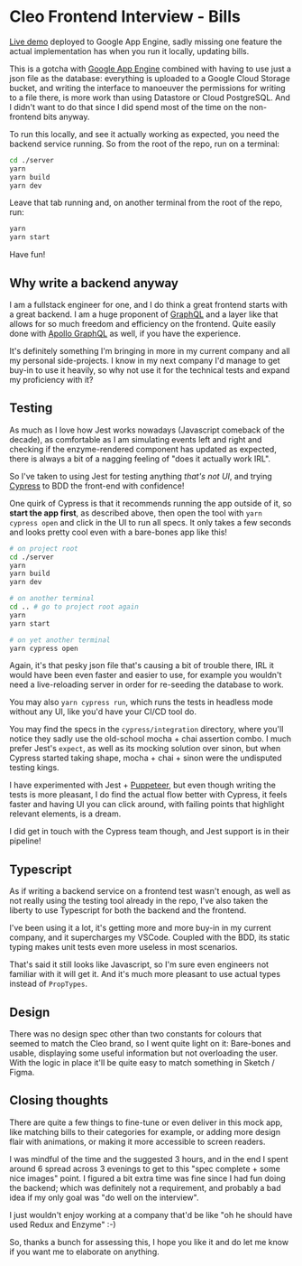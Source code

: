 # Cleo Frontend Interview - Bills

[Live demo] deployed to Google App Engine, sadly missing one feature the actual implementation has when you run it locally, updating bills.

This is a gotcha with [Google App Engine] combined with having to use just a json file as the database: everything is uploaded to a Google Cloud Storage bucket, and writing the interface to manoeuver the permissions for writing to a file there, is more work than using Datastore or Cloud PostgreSQL. And I didn't want to do that since I did spend most of the time on the non-frontend bits anyway.

To run this locally, and see it actually working as expected, you need the backend service running. So from the root of the repo, run on a terminal:

```sh
cd ./server
yarn
yarn build
yarn dev
```

Leave that tab running and, on another terminal from the root of the repo, run:

```sh
yarn
yarn start
```

Have fun!

## Why write a backend anyway

I am a fullstack engineer for one, and I do think a great frontend starts with a great backend. I am a huge proponent of [GraphQL] and a layer like that allows for so much freedom and efficiency on the frontend. Quite easily done with [Apollo GraphQL] as well, if you have the experience.

It's definitely something I'm bringing in more in my current company and all my personal side-projects. I know in my next company I'd manage to get buy-in to use it heavily, so why not use it for the technical tests and expand my proficiency with it?

## Testing

As much as I love how Jest works nowadays (Javascript comeback of the decade), as comfortable as I am simulating events left and right and checking if the enzyme-rendered component has updated as expected, there is always a bit of a nagging feeling of "does it actually work IRL".

So I've taken to using Jest for testing anything _that's not UI_, and trying [Cypress] to BDD the front-end with confidence!

One quirk of Cypress is that it recommends running the app outside of it, so **start the app first**, as described above, then open the tool with `yarn cypress open` and click in the UI to run all specs. It only takes a few seconds and looks pretty cool even with a bare-bones app like this!

```sh
# on project root
cd ./server
yarn
yarn build
yarn dev

# on another terminal
cd .. # go to project root again
yarn
yarn start

# on yet another terminal
yarn cypress open
```

Again, it's that pesky json file that's causing a bit of trouble there, IRL it would have been even faster and easier to use, for example you wouldn't need a live-reloading server in order for re-seeding the database to work.

You may also `yarn cypress run`, which runs the tests in headless mode without any UI, like you'd have your CI/CD tool do.

You may find the specs in the `cypress/integration` directory, where you'll notice they sadly use the old-school mocha + chai assertion combo. I much prefer Jest's `expect`, as well as its mocking solution over sinon, but when Cypress started taking shape, mocha + chai + sinon were the undisputed testing kings.

I have experimented with Jest + [Puppeteer], but even though writing the tests is more pleasant, I do find the actual flow better with Cypress, it feels faster and having UI you can click around, with failing points that highlight relevant elements, is a dream.

I did get in touch with the Cypress team though, and Jest support is in their pipeline!

## Typescript

As if writing a backend service on a frontend test wasn't enough, as well as not really using the testing tool already in the repo, I've also taken the liberty to use Typescript for both the backend and the frontend.

I've been using it a lot, it's getting more and more buy-in in my current company, and it supercharges my VSCode. Coupled with the BDD, its static typing makes unit tests even more useless in most scenarios.

That's said it still looks like Javascript, so I'm sure even engineers not familiar with it will get it. And it's much more pleasant to use actual types instead of `PropTypes`.

## Design

There was no design spec other than two constants for colours that seemed to match the Cleo brand, so I went quite light on it: Bare-bones and usable, displaying some useful information but not overloading the user. With the logic in place it'll be quite easy to match something in Sketch / Figma.

## Closing thoughts

There are quite a few things to fine-tune or even deliver in this mock app, like matching bills to their categories for example, or adding more design flair with animations, or making it more accessible to screen readers.

I was mindful of the time and the suggested 3 hours, and in the end I spent around 6 spread across 3 evenings to get to this "spec complete + some nice images" point. I figured a bit extra time was fine since I had fun doing the backend; which was definitely not a requirement, and probably a bad idea if my only goal was "do well on the interview".

I just wouldn't enjoy working at a company that'd be like "oh he should have used Redux and Enzyme" :-)

So, thanks a bunch for assessing this, I hope you like it and do let me know if you want me to elaborate on anything.

[live demo]: https://cleo-bills.appspot.com/ 'Buttons do not do anything, but only on app engine'
[google app engine]: https://cloud.google.com/appengine/ 'I love it'
[graphql]: https://graphql.org/ 'A query language for your API'
[cypress]: https://www.cypress.io/ 'Fast, easy and reliable testing for anything that runs in a browser.'
[puppeteer]: https://github.com/GoogleChrome/puppeteer 'Headless Chrome Node API'
[apollo graphql]: https://www.apollographql.com/ 'Their tagline is a "complete solution to do GraphQL right"'
